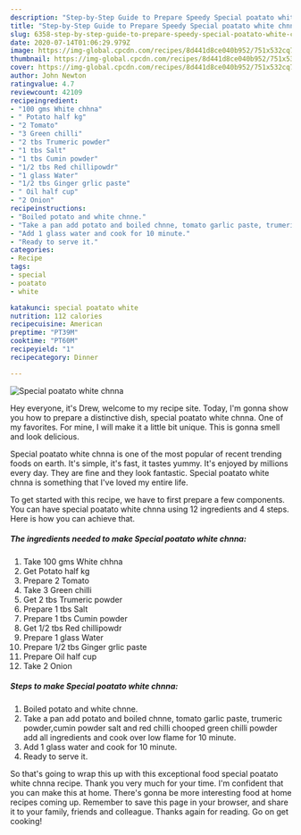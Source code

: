 ```yaml
---
description: "Step-by-Step Guide to Prepare Speedy Special poatato white chnna"
title: "Step-by-Step Guide to Prepare Speedy Special poatato white chnna"
slug: 6358-step-by-step-guide-to-prepare-speedy-special-poatato-white-chnna
date: 2020-07-14T01:06:29.979Z
image: https://img-global.cpcdn.com/recipes/8d441d8ce040b952/751x532cq70/special-poatato-white-chnna-recipe-main-photo.jpg
thumbnail: https://img-global.cpcdn.com/recipes/8d441d8ce040b952/751x532cq70/special-poatato-white-chnna-recipe-main-photo.jpg
cover: https://img-global.cpcdn.com/recipes/8d441d8ce040b952/751x532cq70/special-poatato-white-chnna-recipe-main-photo.jpg
author: John Newton
ratingvalue: 4.7
reviewcount: 42109
recipeingredient:
- "100 gms White chhna"
- " Potato half kg"
- "2 Tomato"
- "3 Green chilli"
- "2 tbs Trumeric powder"
- "1 tbs Salt"
- "1 tbs Cumin powder"
- "1/2 tbs Red chillipowdr"
- "1 glass Water"
- "1/2 tbs Ginger grlic paste"
- " Oil half cup"
- "2 Onion"
recipeinstructions:
- "Boiled potato and white chnne."
- "Take a pan add potato and boiled chnne, tomato garlic paste, trumeric powder,cumin powder salt and red chilli chooped green chilli powder add all ingredients and cook over low flame for 10 minute."
- "Add 1 glass water and cook for 10 minute."
- "Ready to serve it."
categories:
- Recipe
tags:
- special
- poatato
- white

katakunci: special poatato white 
nutrition: 112 calories
recipecuisine: American
preptime: "PT39M"
cooktime: "PT60M"
recipeyield: "1"
recipecategory: Dinner

---
```



![Special poatato white chnna](https://img-global.cpcdn.com/recipes/8d441d8ce040b952/751x532cq70/special-poatato-white-chnna-recipe-main-photo.jpg)

Hey everyone, it's Drew, welcome to my recipe site. Today, I'm gonna show you how to prepare a distinctive dish, special poatato white chnna. One of my favorites. For mine, I will make it a little bit unique. This is gonna smell and look delicious.

Special poatato white chnna is one of the most popular of recent trending foods on earth. It's simple, it's fast, it tastes yummy. It's enjoyed by millions every day. They are fine and they look fantastic. Special poatato white chnna is something that I've loved my entire life.




To get started with this recipe, we have to first prepare a few components. You can have special poatato white chnna using 12 ingredients and 4 steps. Here is how you can achieve that.

<!--inarticleads1-->

##### The ingredients needed to make Special poatato white chnna:

1. Take 100 gms White chhna
1. Get  Potato half kg
1. Prepare 2 Tomato
1. Take 3 Green chilli
1. Get 2 tbs Trumeric powder
1. Prepare 1 tbs Salt
1. Prepare 1 tbs Cumin powder
1. Get 1/2 tbs Red chillipowdr
1. Prepare 1 glass Water
1. Prepare 1/2 tbs Ginger grlic paste
1. Prepare  Oil half cup
1. Take 2 Onion




<!--inarticleads2-->

##### Steps to make Special poatato white chnna:

1. Boiled potato and white chnne.
1. Take a pan add potato and boiled chnne, tomato garlic paste, trumeric powder,cumin powder salt and red chilli chooped green chilli powder add all ingredients and cook over low flame for 10 minute.
1. Add 1 glass water and cook for 10 minute.
1. Ready to serve it.




So that's going to wrap this up with this exceptional food special poatato white chnna recipe. Thank you very much for your time. I'm confident that you can make this at home. There's gonna be more interesting food at home recipes coming up. Remember to save this page in your browser, and share it to your family, friends and colleague. Thanks again for reading. Go on get cooking!

